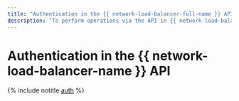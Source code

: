 ```yaml
---
title: "Authentication in the {{ network-load-balancer-full-name }} API"
description: "To perform operations via the API in {{ network-load-balancer-full-name }}, a service for managing network load balancers, get an IAM token for your account."
---
```


# Authentication in the {{ network-load-balancer-name }} API

{% include notitle [auth](../../_includes/authentication.md) %}
